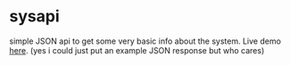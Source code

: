 # sysapi

simple JSON api to get some very basic info about the system. Live demo [here](https://stats.kran.gg/stats). (yes i could just put an example JSON response but who cares)
